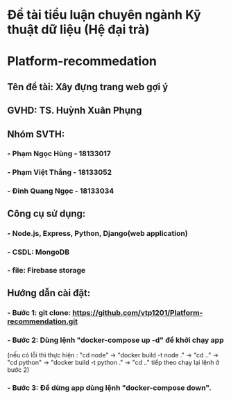 # Đề tài tiểu luận chuyên ngành Kỹ thuật dữ liệu (Hệ đại trà)
# Platform-recommedation
## Tên đề tài: Xây đựng trang web gợi ý
## GVHD: TS. Huỳnh Xuân Phụng
## Nhóm SVTH:
### - Phạm Ngọc Hùng - 18133017
### - Phạm Việt Thắng - 18133052
### - Đinh Quang Ngọc - 18133034
## Công cụ sử dụng:
### - Node.js, Express, Python, Django(web application)
### - CSDL: MongoDB
### - file: Firebase storage
## Hướng dẫn cài đặt:
### - Bước 1: git clone: https://github.com/vtp1201/Platform-recommendation.git
### - Bước 2: Dùng lệnh "docker-compose up -d" để khởi chạy app 
(nếu có lỗi thì thực hiện : "cd node" -> "docker build -t node ." -> "cd .." -> "cd python" -> "docker build -t python ." -> "cd .." tiếp theo chạy lại lệnh ở bước 2)
### - Bước 3: Để dừng app dùng lệnh "docker-compose down".

